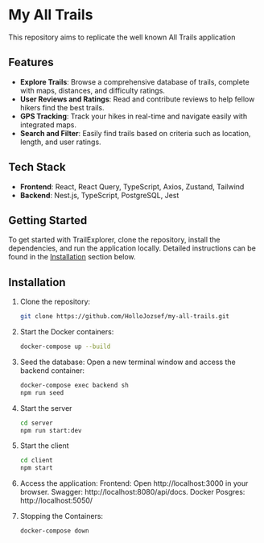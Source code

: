 # My All Trails

This repository aims to replicate the well known All Trails application

## Features

- **Explore Trails**: Browse a comprehensive database of trails, complete with maps, distances, and difficulty ratings.
- **User Reviews and Ratings**: Read and contribute reviews to help fellow hikers find the best trails.
- **GPS Tracking**: Track your hikes in real-time and navigate easily with integrated maps.
- **Search and Filter**: Easily find trails based on criteria such as location, length, and user ratings.

## Tech Stack

- **Frontend**: React, React Query, TypeScript, Axios, Zustand, Tailwind
- **Backend**: Nest.js, TypeScript, PostgreSQL, Jest

## Getting Started

To get started with TrailExplorer, clone the repository, install the dependencies, and run the application locally. Detailed instructions can be found in the [Installation](#installation) section below.

## Installation

1. Clone the repository:
   ```bash
   git clone https://github.com/HolloJozsef/my-all-trails.git

2. Start the Docker containers:
   ```bash
   docker-compose up --build

3. Seed the database: Open a new terminal window and access the backend container:
   ```bash
   docker-compose exec backend sh
   npm run seed
   ```

4. Start the server
   ```bash
   cd server
   npm run start:dev
   ```

5. Start the client
   ```bash
   cd client
   npm start
   ```

6. Access the application:
   Frontend: Open http://localhost:3000 in your browser.
   Swagger: http://localhost:8080/api/docs.
   Docker Posgres: http://localhost:5050/

7. Stopping the Containers:
   ```bash
   docker-compose down


